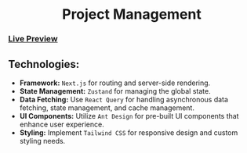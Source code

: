 <h1 align="center">Project Management</h1>

### [Live Preview](https://project-management-tools.vercel.app)

## Technologies:

- **Framework:** `Next.js` for routing and server-side rendering.
- **State Management:** `Zustand` for managing the global state.
- **Data Fetching:** Use `React Query` for handling asynchronous data fetching, state management, and cache management.
- **UI Components:** Utilize `Ant Design` for pre-built UI components that enhance user experience.
- **Styling:** Implement `Tailwind CSS` for responsive design and custom styling needs.
